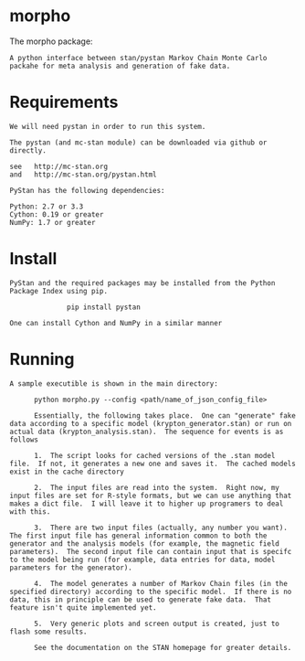 morpho
======
The morpho package:

    A python interface between stan/pystan Markov Chain Monte Carlo packahe for meta analysis and generation of fake data.


Requirements
======
	We will need pystan in order to run this system.

	The pystan (and mc-stan module) can be downloaded via github or directly.

	see   http://mc-stan.org
	and   http://mc-stan.org/pystan.html

	PyStan has the following dependencies:

	Python: 2.7 or 3.3
	Cython: 0.19 or greater
	NumPy: 1.7 or greater

Install
======
	PyStan and the required packages may be installed from the Python Package Index using pip.

	       	      pip install pystan

	One can install Cython and NumPy in a similar manner


Running
======
	A sample executible is shown in the main directory:

	  	  python morpho.py --config <path/name_of_json_config_file>

		  Essentially, the following takes place.  One can "generate" fake data according to a specific model (krypton_generator.stan) or run on actual data (krypton_analysis.stan).  The sequence for events is as follows

		  1.  The script looks for cached versions of the .stan model file.  If not, it generates a new one and saves it.  The cached models exist in the cache directory

		  2.  The input files are read into the system.  Right now, my input files are set for R-style formats, but we can use anything that makes a dict file.  I will leave it to higher up programers to deal with this.

		  3.  There are two input files (actually, any number you want).  The first input file has general information common to both the generator and the analysis models (for example, the magnetic field parameters).  The second input file can contain input that is specifc to the model being run (for example, data entries for data, model parameters for the generator).

		  4.  The model generates a number of Markov Chain files (in the specified directory) according to the specific model.  If there is no data, this in principle can be used to generate fake data.  That feature isn't quite implemented yet.

		  5.  Very generic plots and screen output is created, just to flash some results.

		  See the documentation on the STAN homepage for greater details.
